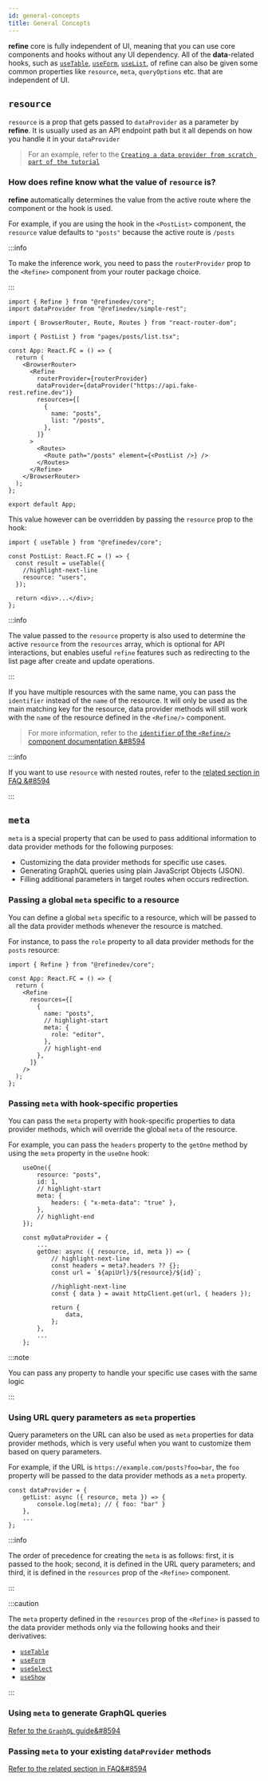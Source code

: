 ```yaml
---
id: general-concepts
title: General Concepts
---
```


**refine** core is fully independent of UI, meaning that you can use core components and hooks without any UI dependency. All of the **data**-related hooks, such as [`useTable`](/docs/api-reference/core/hooks/useTable/), [`useForm`](/docs/api-reference/core/hooks/useForm.md), [`useList`](/docs/api-reference/core/hooks/data/useList), of refine can also be given some common properties like `resource`, `meta`, `queryOptions` etc. that are independent of UI.

## `resource`

`resource` is a prop that gets passed to `dataProvider` as a parameter by **refine**. It is usually used as an API endpoint path but it all depends on how you handle it in your `dataProvider`

> For an example, refer to the [`Creating a data provider from scratch part of the tutorial`](/docs/tutorial/understanding-dataprovider/create-dataprovider/)

### How does **refine** know what the value of `resource` is?

**refine** automatically determines the value from the active route where the component or the hook is used.

For example, if you are using the hook in the `<PostList>` component, the `resource` value defaults to `"posts"` because the active route is `/posts`

:::info

To make the inference work, you need to pass the `routerProvider` prop to the `<Refine>` component from your router package choice.

:::

```tsx title="src/App.tsx"
import { Refine } from "@refinedev/core";
import dataProvider from "@refinedev/simple-rest";

import { BrowserRouter, Route, Routes } from "react-router-dom";

import { PostList } from "pages/posts/list.tsx";

const App: React.FC = () => {
  return (
    <BrowserRouter>
      <Refine
        routerProvider={routerProvider}
        dataProvider={dataProvider("https://api.fake-rest.refine.dev")}
        resources={[
          {
            name: "posts",
            list: "/posts",
          },
        ]}
      >
        <Routes>
          <Route path="/posts" element={<PostList />} />
        </Routes>
      </Refine>
    </BrowserRouter>
  );
};

export default App;
```

This value however can be overridden by passing the `resource` prop to the hook:

```tsx title="src/pages/posts/list.tsx"
import { useTable } from "@refinedev/core";

const PostList: React.FC = () => {
  const result = useTable({
    //highlight-next-line
    resource: "users",
  });

  return <div>...</div>;
};
```

:::info

The value passed to the `resource` property is also used to determine the active `resource` from the `resources` array, which is optional for API interactions, but enables useful `refine` features such as redirecting to the list page after create and update operations.

:::

If you have multiple resources with the same name, you can pass the `identifier` instead of the `name` of the resource. It will only be used as the main matching key for the resource, data provider methods will still work with the `name` of the resource defined in the `<Refine/>` component.

> For more information, refer to the [`identifier` of the `<Refine/>` component documentation &#8594](/docs/api-reference/core/components/refine-config#identifier)

:::info

If you want to use `resource` with nested routes, refer to the [related section in FAQ &#8594](/faq.md#how-can-i-request-an-api-with-nested-route)

:::

## `meta`

`meta` is a special property that can be used to pass additional information to data provider methods for the following purposes:

- Customizing the data provider methods for specific use cases.
- Generating GraphQL queries using plain JavaScript Objects (JSON).
- Filling additional parameters in target routes when occurs redirection.

### Passing a global `meta` specific to a resource

You can define a global `meta` specific to a resource, which will be passed to all the data provider methods whenever the resource is matched.

For instance, to pass the `role` property to all data provider methods for the `posts` resource:

```tsx
import { Refine } from "@refinedev/core";

const App: React.FC = () => {
  return (
    <Refine
      resources={[
        {
          name: "posts",
          // highlight-start
          meta: {
            role: "editor",
          },
          // highlight-end
        },
      ]}
    />
  );
};
```

### Passing `meta` with hook-specific properties

You can pass the `meta` property with hook-specific properties to data provider methods, which will override the global `meta` of the resource.

For example, you can pass the `headers` property to the `getOne` method by using the `meta` property in the `useOne` hook:

```tsx
    useOne({
        resource: "posts",
        id: 1,
        // highlight-start
        meta: {
            headers: { "x-meta-data": "true" },
        },
        // highlight-end
    });

    const myDataProvider = {
        ...
        getOne: async ({ resource, id, meta }) => {
            // highlight-next-line
            const headers = meta?.headers ?? {};
            const url = `${apiUrl}/${resource}/${id}`;

            //highlight-next-line
            const { data } = await httpClient.get(url, { headers });

            return {
                data,
            };
        },
        ...
    };
```

:::note

You can pass any property to handle your specific use cases with the same logic

:::

### Using URL query parameters as `meta` properties

Query parameters on the URL can also be used as `meta` properties for data provider methods, which is very useful when you want to customize them based on query parameters.

For example, if the URL is `https://example.com/posts?foo=bar`, the `foo` property will be passed to the data provider methods as a `meta` property.

```tsx
const dataProvider = {
    getList: async ({ resource, meta }) => {
        console.log(meta); // { foo: "bar" }
    },
    ...
};
```

:::info

The order of precedence for creating the `meta` is as follows: first, it is passed to the hook; second, it is defined in the URL query parameters; and third, it is defined in the `resources` prop of the `<Refine>` component.

:::

:::caution

The `meta` property defined in the `resources` prop of the `<Refine>` is passed to the data provider methods only via the following hooks and their derivatives:

- [`useTable`](/docs/api-reference/core/hooks/useTable/)
- [`useForm`](/docs/api-reference/core/hooks/useForm/)
- [`useSelect`](/docs/api-reference/core/hooks/useSelect/)
- [`useShow`](/docs/api-reference/core/hooks/show/useShow/)

:::

### Using `meta` to generate GraphQL queries

[Refer to the `GraphQL` guide&#8594](/docs/packages/documentation/data-providers/graphql/)

### Passing `meta` to your existing `dataProvider` methods

[Refer to the related section in FAQ&#8594](/faq.md#how-i-can-override-specific-function-of-data-providers)
